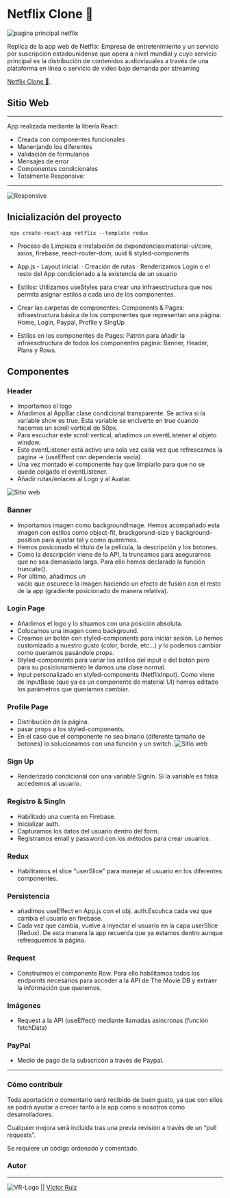# Netflix Clone 🍿
![pagina principal netflix](https://res.cloudinary.com/dhd9jgrw3/image/upload/v1629959549/Netflix/Netflix1_umlydy.png)

Replica de la app web de Netflix: Empresa de entretenimiento y un servicio por suscripción estadounidense que opera a nivel mundial y cuyo servicio principal es la distribución de contenidos audiovisuales a través de una plataforma en línea o servicio de video bajo demanda por streaming

[Netflix Clone 🎥](https://ecstatic-jennings-eb4ec2.netlify.app).

## Sitio Web
---
App realizada mediante la libería React:

- Creada con componentes funcionales
- Manenjando los diferentes
- Validación de formularios
- Mensajes de error 
- Componentes condicionales
- Totalmente Responsive:
---
![Responsive](https://res.cloudinary.com/dhd9jgrw3/image/upload/v1629959549/Netflix/Netflix-responsive_d8vziu.png)

## Inicialización del proyecto
` npx create-react-app netflix --template redux`

- Proceso de Limpieza e instalación de dependencias:material-ui/core, axios, firebase, react-router-dom, uuid & styled-components

- App.js - Layout inicial:
· Creación de rutas
· Renderizamos Login o el resto del App condicionado a la existencia de un usuario

- Estilos: Utilizamos useStyles para crear una infraesctructura que nos permita asignar estilos a cada uno de los componentes.

- Crear las carpetas de componentes: Components & Pages: infraestructura básica de los componentes que representan una página: Home, Login, Paypal, Profile y SingUp

- Estilos en los componentes de Pages: Patrón para añadir la infraesctructura de todos los componentes página: Banner, Header, Plans y Rows.

## Componentes

### Header
- Importamos el logo
- Añadimos al AppBar clase condicional transparente. Se activa si la variable show es true. Esta variable se enciverte en true cuando hacemos un scroll vertical de 50px.
- Para escuchar este scroll vertical, añadimos un eventListener al objeto window.
- Este eventListener está activo una sola vez cada vez que refrescamos la página -> (useEffect con dependecia vacía).
- Una vez montado el componente hay que limpiarlo para que no se quede colgado el eventListener.
- Añadir rutas/enlaces al Logo y al Avatar.

![Sitio web](https://res.cloudinary.com/dhd9jgrw3/image/upload/v1629959550/Netflix/Netflix2_uz5s9l.png)

### Banner
- Importamos imagen como backgroundImage. Hemos acompañado esta imagen con estilos como object-fit, brackgorund-size y background-position para ajustar tal y como queremos.
- Hemos posiconado el título de la película, la descripción y los botones.
- Como la descripción viene de la API, la truncamos para asegurarnos que no sea demasiado larga. Para ello hemos declarado la función truncate().
- Por último, añadimos un <div> vacío que oscurece la imagen haciendo un efecto de fusión con el resto de la app (gradiente posicionado de manera relativa).

### Login Page
- Añadimos el logo y lo situamos con una posición absoluta.
- Colocamos una imagen como background.
- Creamos un botón con styled-components para iniciar sesión. Lo hemos customizado a nuestro gusto (color, borde, etc...) y lo podemos cambiar como queramos pasándole props.
- Styled-components para variar los estilos del input o del botón pero para su posicionamiento le damos una clase normal.
- Input personalizado en styled-components (NetflixInput). Como viene de InputBase (que ya es un componente de material UI) hemos editado los parámetros que queríamos cambiar.

### Profile Page
- Distribución de la página.
- pasar props a los styled-components.
- En el caso que el componente no sea binario (diferente tamaño de botones) lo solucionamos con una función y un switch.
![Sitio web](https://res.cloudinary.com/dhd9jgrw3/image/upload/v1629959548/Netflix/Netflix3_p6dgs3.png)


### Sign Up
- Renderizado condicional con una variable SignIn. Si la variable es falsa accedemos al usuario.

### Registro & SingIn
- Habilitado una cuenta en Firebase.
- Inicializar auth.
- Capturamos los datos del usuario dentro del form.
- Registramos email y password con los métodos para crear usuarios.

### Redux
- Habilitamos el slice "userSlice" para manejar el usuario en los diferentes componentes.

### Persistencia
- añadimos useEffect en App.js con el obj. auth.Escuhca cada vez que cambia el usuario en firebase.
- Cada vez que cambia, vuelve a inyectar el usuario en la capa userSlice (Redux). De esta manera la app recuerda que ya estamos dentro aunque refresquemos la página.

### Request
- Construimos el componente Row. Para ello habilitamos todos los endpoints necesarios para acceder a la API de The Movie DB y extraer la información que queremos.

### Imágenes
- Request a la API (useEffect) mediante llamadas asíncronas (función fetchData)

### PayPal
- Medio de pago de la subscricón a través de Paypal. 

---
### Cómo contribuir
Toda aportación o comentario será recibido de buen gusto, ya que con ellos se podrá ayudar a crecer tanto a la app como a nosotros como desarrolladores.

Cualquier mejora será incluida tras una previa revisión a través de un “pull requests”.

Se requiere un código ordenado y comentado.


### Autor
---

![VR-Logo](https://res.cloudinary.com/dhd9jgrw3/image/upload/v1610528741/Logos%20VR/logo-vr_cmhmpa.jpg) || [Víctor Ruiz](https://www.linkedin.com/in/victormmorales/)